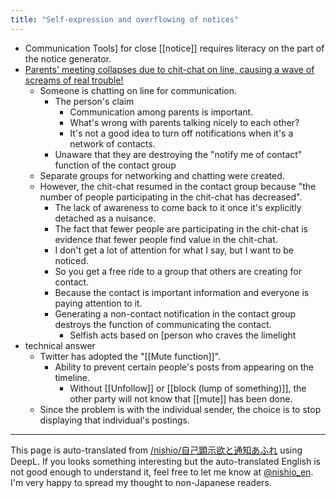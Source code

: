 ```yaml
---
title: "Self-expression and overflowing of notices"
---
```


- Communication Tools] for close [[notice]] requires literacy on the part of the notice generator.
- [Parents' meeting collapses due to chit-chat on line, causing a wave of screams of real trouble!](https://sirabee.com/2018/07/14/20161708355/)
    - Someone is chatting on line for communication.
        - The person's claim
            - Communication among parents is important.
            - What's wrong with parents talking nicely to each other?
            - It's not a good idea to turn off notifications when it's a network of contacts.
        - Unaware that they are destroying the "notify me of contact" function of the contact group
    - Separate groups for networking and chatting were created.
    - However, the chit-chat resumed in the contact group because "the number of people participating in the chit-chat has decreased".
        - The lack of awareness to come back to it once it's explicitly detached as a nuisance.
        - The fact that fewer people are participating in the chit-chat is evidence that fewer people find value in the chit-chat.
        - I don't get a lot of attention for what I say, but I want to be noticed.
        - So you get a free ride to a group that others are creating for contact.
        - Because the contact is important information and everyone is paying attention to it.
        - Generating a non-contact notification in the contact group destroys the function of communicating the contact.
            - Selfish acts based on [person who craves the limelight
- technical answer
    - Twitter has adopted the "[[Mute function]]".
        - Ability to prevent certain people's posts from appearing on the timeline.
            - Without [[Unfollow]] or [[block (lump of something)]], the other party will not know that [[mute]] has been done.
    - Since the problem is with the individual sender, the choice is to stop displaying that individual's postings.

---
This page is auto-translated from [/nishio/自己顕示欲と通知あふれ](https://scrapbox.io/nishio/自己顕示欲と通知あふれ) using DeepL. If you looks something interesting but the auto-translated English is not good enough to understand it, feel free to let me know at [@nishio_en](https://twitter.com/nishio_en). I'm very happy to spread my thought to non-Japanese readers.